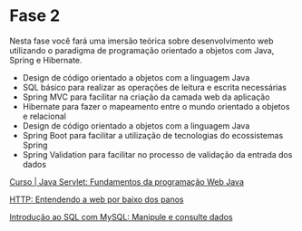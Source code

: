 # Fase 2

Nesta fase você fará uma imersão teórica sobre desenvolvimento web utilizando o paradigma de programação orientado a objetos com Java, Spring e Hibernate.

- Design de código orientado a objetos com a linguagem Java
- SQL básico para realizar as operações de leitura e escrita necessárias
- Spring MVC para facilitar na criação da camada web da aplicação
- Hibernate para fazer o mapeamento entre o mundo orientado a objetos e relacional
- Design de código orientado a objetos com a linguagem Java
- Spring Boot para facilitar a utilização de tecnologias do ecossistemas Spring
- Spring Validation para facilitar no processo de validação da entrada dos dados

[Curso | Java Servlet: Fundamentos da programação Web Java](Fase%202%207114c7f957a24e2eb3d756b43441d5e9/Curso%20Java%20Servlet%20Fundamentos%20da%20programac%CC%A7a%CC%83o%20We%20cc88e403a3ac4a08a66cab777d68bc12.md)

[HTTP: Entendendo a web por baixo dos panos](Fase%202%207114c7f957a24e2eb3d756b43441d5e9/HTTP%20Entendendo%20a%20web%20por%20baixo%20dos%20panos%2019815eeba03b43e09b3ecbe903fe6cd0.md)

[Introdução ao SQL com MySQL: Manipule e consulte dados](Fase%202%207114c7f957a24e2eb3d756b43441d5e9/Introduc%CC%A7a%CC%83o%20ao%20SQL%20com%20MySQL%20Manipule%20e%20consulte%20%20748500d6e8904fdc834b5824c27a85f8.md)